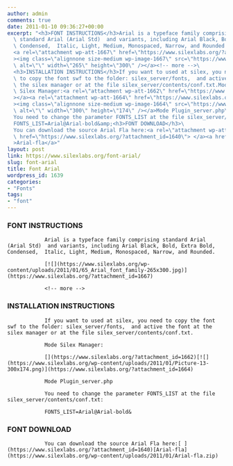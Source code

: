 ```yaml
---
author: admin
comments: true
date: 2011-01-10 09:36:27+00:00
excerpt: "<h3>FONT INSTRUCTIONS</h3>Arial is a typeface family comprising\
  \ standard Arial (Arial Std)  and variants, including Arial Black, Bold, Extra Bold,\
  \ Condensed,  Italic, Light, Medium, Monospaced, Narrow, and Rounded.\
  <a rel=\"attachment wp-att-1667\" href=\"https://www.silexlabs.org/?attachment_id=1667\"\
  ><img class=\"alignnone size-medium wp-image-1667\" src=\"https://www.silexlabs.org/wp-content/uploads/2011/01/65_Arial_font_family-265x300.jpg\"\
  \ alt=\"\" width=\"265\" height=\"300\" /></a><!-- more -->\
  <h3>INSTALLATION INSTRUCTIONS</h3>If you want to used at silex, you need\
  \ to copy the font swf to the folder: silex_server/fonts,  and active the font at\
  \ the silex manager or at the file silex_server/contents/conf.txt.Mode\
  \ Silex Manager:<a rel=\"attachment wp-att-1662\" href=\"https://www.silexlabs.org/?attachment_id=1662\"\
  ></a><a rel=\"attachment wp-att-1664\" href=\"https://www.silexlabs.org/?attachment_id=1664\"\
  ><img class=\"alignnone size-medium wp-image-1664\" src=\"https://www.silexlabs.org/wp-content/uploads/2011/01/Picture-13-300x174.png\"\
  \ alt=\"\" width=\"300\" height=\"174\" /></a>Mode Plugin_server.php\
  You need to change the parameter FONTS_LIST at the file silex_server/contents/conf.txt:\
  FONTS_LIST=Arial@Arial-bold&amp;<h3>FONT DOWNLOAD</h3>\
  You can download the source Arial Fla here:<a rel=\"attachment wp-att-1640\"\
  \ href=\"https://www.silexlabs.org/?attachment_id=1640\"> </a><a href=\"https://www.silexlabs.org/wp-content/uploads/2011/01/Arial-fla.zip\"\
  >Arial-fla</a>"
layout: post
link: https://www.silexlabs.org/font-arial/
slug: font-arial
title: Font Arial
wordpress_id: 1639
categories:
- "Fonts"
tags:
- "font"
---
```


### FONT INSTRUCTIONS


				Arial is a typeface family comprising standard Arial (Arial Std)  and variants, including Arial Black, Bold, Extra Bold, Condensed,  Italic, Light, Medium, Monospaced, Narrow, and Rounded.

				[![](https://www.silexlabs.org/wp-content/uploads/2011/01/65_Arial_font_family-265x300.jpg)](https://www.silexlabs.org/?attachment_id=1667)

				<!-- more -->


### INSTALLATION INSTRUCTIONS


				If you want to used at silex, you need to copy the font swf to the folder: silex_server/fonts,  and active the font at the silex manager or at the file silex_server/contents/conf.txt.

				Mode Silex Manager:

				[](https://www.silexlabs.org/?attachment_id=1662)[![](https://www.silexlabs.org/wp-content/uploads/2011/01/Picture-13-300x174.png)](https://www.silexlabs.org/?attachment_id=1664)

				Mode Plugin_server.php

				You need to change the parameter FONTS_LIST at the file silex_server/contents/conf.txt:

				FONTS_LIST=Arial@Arial-bold&


### FONT DOWNLOAD


				You can download the source Arial Fla here:[ ](https://www.silexlabs.org/?attachment_id=1640)[Arial-fla](https://www.silexlabs.org/wp-content/uploads/2011/01/Arial-fla.zip)
